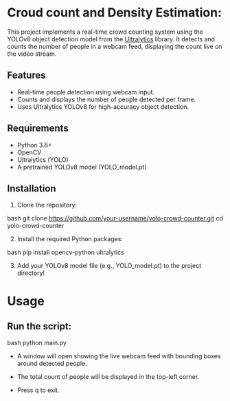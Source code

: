 # Croud count and Density Estimation:

This project implements a real-time crowd counting system using the YOLOv8 object detection model from the [Ultralytics](https://github.com/ultralytics/ultralytics) library. It detects and counts the number of people in a webcam feed, displaying the count live on the video stream.

## Features

- Real-time people detection using webcam input.
- Counts and displays the number of people detected per frame.
- Uses Ultralytics YOLOv8 for high-accuracy object detection.

## Requirements

- Python 3.8+
- OpenCV
- Ultralytics (YOLO)
- A pretrained YOLOv8 model (YOLO_model.pt)

## Installation

1. Clone the repository:

bash
git clone https://github.com/your-username/yolo-crowd-counter.git
cd yolo-crowd-counter


2. Install the required Python packages:

bash
pip install opencv-python ultralytics


3. Add your YOLOv8 model file (e.g., YOLO_model.pt) to the project directory!

# Usage
## Run the script:

bash
python main.py

- A window will open showing the live webcam feed with bounding boxes around detected people.

- The total count of people will be displayed in the top-left corner.

- Press q to exit.
